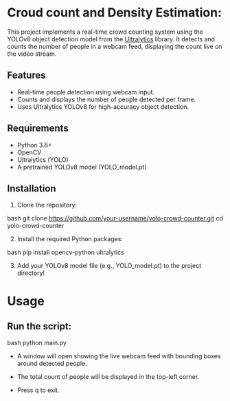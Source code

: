 # Croud count and Density Estimation:

This project implements a real-time crowd counting system using the YOLOv8 object detection model from the [Ultralytics](https://github.com/ultralytics/ultralytics) library. It detects and counts the number of people in a webcam feed, displaying the count live on the video stream.

## Features

- Real-time people detection using webcam input.
- Counts and displays the number of people detected per frame.
- Uses Ultralytics YOLOv8 for high-accuracy object detection.

## Requirements

- Python 3.8+
- OpenCV
- Ultralytics (YOLO)
- A pretrained YOLOv8 model (YOLO_model.pt)

## Installation

1. Clone the repository:

bash
git clone https://github.com/your-username/yolo-crowd-counter.git
cd yolo-crowd-counter


2. Install the required Python packages:

bash
pip install opencv-python ultralytics


3. Add your YOLOv8 model file (e.g., YOLO_model.pt) to the project directory!

# Usage
## Run the script:

bash
python main.py

- A window will open showing the live webcam feed with bounding boxes around detected people.

- The total count of people will be displayed in the top-left corner.

- Press q to exit.
